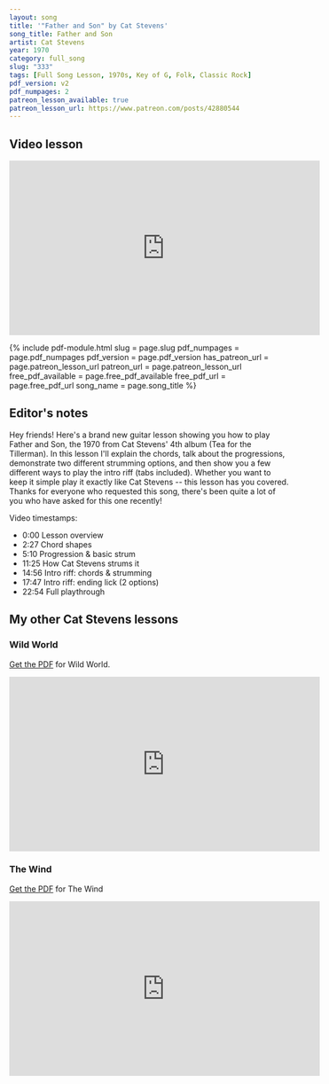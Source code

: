 ```yaml
---
layout: song
title: '"Father and Son" by Cat Stevens'
song_title: Father and Son
artist: Cat Stevens
year: 1970
category: full_song
slug: "333"
tags: [Full Song Lesson, 1970s, Key of G, Folk, Classic Rock]
pdf_version: v2
pdf_numpages: 2
patreon_lesson_available: true
patreon_lesson_url: https://www.patreon.com/posts/42880544
---
```






## Video lesson

<iframe width="560" height="315" src="https://www.youtube.com/embed/ANoZhO7lENQ?showinfo=0" frameborder="0" allowfullscreen></iframe>

<!-- Coming soon! -->

{% include pdf-module.html slug = page.slug pdf_numpages = page.pdf_numpages pdf_version = page.pdf_version has_patreon_url = page.patreon_lesson_url patreon_url = page.patreon_lesson_url free_pdf_available = page.free_pdf_available free_pdf_url = page.free_pdf_url song_name = page.song_title %}

## Editor's notes

Hey friends! Here's a brand new guitar lesson showing you how to play Father and Son, the 1970 from Cat Stevens' 4th album (Tea for the Tillerman). In this lesson I'll explain the chords, talk about the progressions, demonstrate two different strumming options, and then show you a few different ways to play the intro riff (tabs included). Whether you want to keep it simple play it exactly like Cat Stevens -- this lesson has you covered. Thanks for everyone who requested this song, there's been quite a lot of you who have asked for this one recently!

Video timestamps:

- 0:00 Lesson overview
- 2:27 Chord shapes
- 5:10 Progression & basic strum
- 11:25 How Cat Stevens strums it
- 14:56 Intro riff: chords & strumming
- 17:47 Intro riff: ending lick (2 options)
- 22:54 Full playthrough

## My other Cat Stevens lessons

### Wild World

[Get the PDF](https://playsongnotes.com/lessons/282) for Wild World.

<iframe width="560" height="315" src="https://www.youtube.com/embed/1RT2iMeTDgI" frameborder="0" allowfullscreen></iframe>

### The Wind

[Get the PDF](https://playsongnotes.com/lessons/254) for The Wind

<iframe width="560" height="315" src="https://www.youtube.com/embed/SLdUfxYg_28?showinfo=0" frameborder="0" allowfullscreen></iframe>
